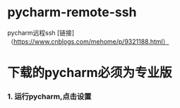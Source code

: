 # pycharm-remote-ssh
pycharm远程ssh 
[链接]（https://www.cnblogs.com/mehome/p/9321188.html）
# 下载的pycharm必须为专业版
### 1. 运行pycharm,点击设置
